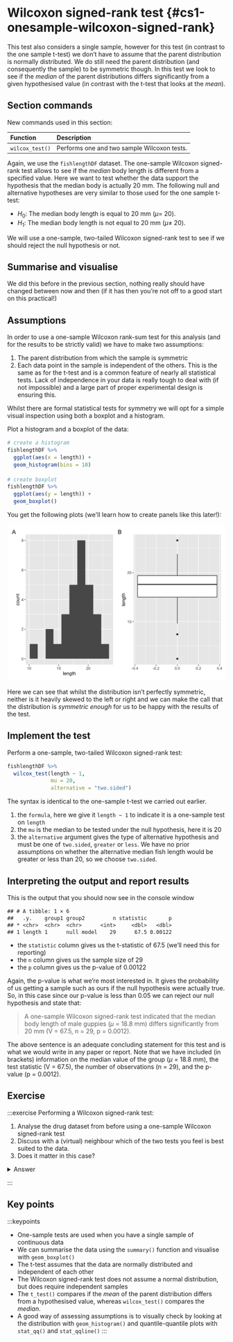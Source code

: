 



# Wilcoxon signed-rank test {#cs1-onesample-wilcoxon-signed-rank}
This test also considers a single sample, however for this test (in contrast to the one sample t-test) we don’t have to assume that the parent distribution is normally distributed. We do still need the parent distribution (and consequently the sample) to be symmetric though. In this test we look to see if the _median_ of the parent distributions differs significantly from a given hypothesised value (in contrast with the t-test that looks at the _mean_).

## Section commands
New commands used in this section:

| Function| Description|
|:- |:- |
|`wilcox_test()`| Performs one and two sample Wilcoxon tests.|

Again, we use the `fishlengthDF` dataset. The one-sample Wilcoxon signed-rank test allows to see if the _median_ body length is different from a specified value. Here we want to test whether the data support the hypothesis that the median body is actually 20 mm. The following null and alternative hypotheses are very similar to those used for the one sample t-test:

-	$H_0$: The median body length is equal to 20 mm ($\mu =$ 20).
-	$H_1$: The median body length is not equal to 20 mm ($\mu \neq$ 20).

We will use a one-sample, two-tailed Wilcoxon signed-rank test to see if we should reject the null hypothesis or not.

## Summarise and visualise
We did this before in the previous section, nothing really should have changed between now and then (if it has then you’re not off to a good start on this practical!)

## Assumptions
In order to use a one-sample Wilcoxon rank-sum test for this analysis (and for the results to be strictly valid) we have to make two assumptions:

1.	The parent distribution from which the sample is symmetric
2.	Each data point in the sample is independent of the others. This is the same as for the t-test and is a common feature of nearly all statistical tests. Lack of independence in your data is really tough to deal with (if not impossible) and a large part of proper experimental design is ensuring this.

Whilst there are formal statistical tests for symmetry we will opt for a simple visual inspection using both a boxplot and a histogram.

Plot a histogram and a boxplot of the data:


```r
# create a histogram
fishlengthDF %>% 
  ggplot(aes(x = length)) +
  geom_histogram(bins = 10)

# create boxplot
fishlengthDF %>% 
  ggplot(aes(y = length)) +
  geom_boxplot()
```

You get the following plots (we'll learn how to create panels like this later!):

<img src="cs1-practical-one_sample_wilcoxon_files/figure-html/cs1-one-sample-wilcoxon-assumptions2-1.png" width="672" />

Here we can see that whilst the distribution isn’t perfectly symmetric, neither is it heavily skewed to the left or right and we can make the call that the distribution is _symmetric enough_ for us to be happy with the results of the test.

## Implement the test
Perform a one-sample, two-tailed Wilcoxon signed-rank test:


```r
fishlengthDF %>% 
  wilcox_test(length ~ 1,
              mu = 20,
              alternative = "two.sided")
```

The syntax is identical to the one-sample t-test we carried out earlier.

1. the `formula`, here we give it `length ~ 1` to indicate it is a one-sample test on `length`
2. the `mu` is the median to be tested under the null hypothesis, here it is 20
3. the `alternative` argument gives the type of alternative hypothesis and must be one of `two.sided`, `greater` or `less`. We have no prior assumptions on whether the alternative median fish length would be greater or less than 20, so we choose `two.sided`.

## Interpreting the output and report results
This is the output that you should now see in the console window


```
## # A tibble: 1 × 6
##   .y.    group1 group2         n statistic       p
## * <chr>  <chr>  <chr>      <int>     <dbl>   <dbl>
## 1 length 1      null model    29      67.5 0.00122
```

* the `statistic` column gives us the t-statistic of 67.5 (we’ll need this for reporting)
* the `n` column gives us the sample size of 29
* the `p` column gives us the p-value of 0.00122

Again, the p-value is what we’re most interested in. It gives the probability of us getting a sample such as ours if the null hypothesis were actually true.
So, in this case since our p-value is less than 0.05 we can reject our null hypothesis and state that:

> A one-sample Wilcoxon signed-rank test indicated that the median body length of male guppies ($\mu$ = 18.8 mm) differs significantly from 20 mm (V = 67.5, n = 29, p = 0.0012).

The above sentence is an adequate concluding statement for this test and is what we would write in any paper or report. Note that we have included (in brackets) information on the median value of the group ($\mu$ = 18.8 mm), the test statistic (V = 67.5), the number of observations (n = 29), and the p-value (p = 0.0012).

## Exercise
:::exercise
Performing a Wilcoxon signed-rank test:

1. Analyse the drug dataset from before using a one-sample Wilcoxon signed-rank test
2. Discuss with a (virtual) neighbour which of the two tests you feel is best suited to the data.
3. Does it matter in this case?

<details><summary>Answer</summary>

### Hypotheses

$H_0$ : median $=$ 45s

$H_1$ : median $\neq$ 45s

### Assumptions

From the box-plot from the previous exercise we already know that the data are symmetric enough for the test to be valid.

### Wilcoxon signed-rank test

```r
dissolving %>% 
  wilcox_test(dissolving_time ~ 1,
              mu = 45,
              alternative = "two.sided")
```

```
## # A tibble: 1 × 6
##   .y.             group1 group2         n statistic     p
## * <chr>           <chr>  <chr>      <int>     <dbl> <dbl>
## 1 dissolving_time 1      null model     8        22 0.641
```

>A one-sample Wilcoxon-signed rank test indicated that the median dissolving time of the drug is not significantly different from 45 s (V=22, n=8 , p=0.64)

### Discussion

In terms of choosing between the two test we can see that both meet their respective assumptions and so both tests are valid. In this case both tests also agree in terms of their conclusions i.e. that the average dissolving time (either mean or median) doesn't differ significantly from the proposed value of 45 s.

* So one answer would be that it doesn't matter which test you use.
* Another answer would be that you should pick the test that measures the quantity you're interested in _i.e._ if you care about medians then use the Wilcoxon test, whereas if you care about means then use the t-test.
* A final answer would be that, since both test are valid we would prefer to use the test with greater **power**. t-tests always have more power than Wilcoxon tests (as long as they're valid) and so we could report that one. (We'll talk about this in the last session but power is effectively the capacity of a test to detect a significant difference - so more power is better).

</details>

:::

## Key points
:::keypoints
- One-sample tests are used when you have a single sample of continuous data
- We can summarise the data using the `summary()` function and visualise with `geom_boxplot()`
- The t-test assumes that the data are normally distributed and independent of each other
- The Wilcoxon signed-rank test does not assume a normal distribution, but does require independent samples
- The `t_test()` compares if the _mean_ of the parent distribution differs from a hypothesised value, whereas `wilcox_test()` compares the _median_.
- A good way of assessing assumptions is to visually check by looking at the distribution with `geom_histogram()` and quantile-quantile plots with `stat_qq()` and `stat_qqline()`
:::
